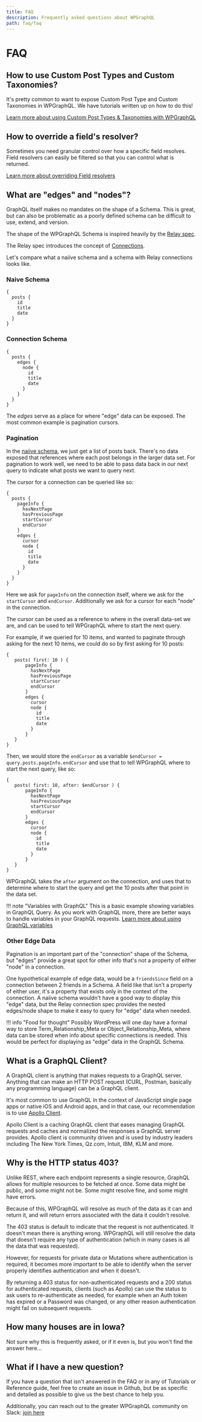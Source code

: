 ```yaml
---
title: FAQ
description: Frequently asked questions about WPGraphQL
path: faq/faq
---
```


# FAQ

## How to use Custom Post Types and Custom Taxonomies?

It's pretty common to want to expose Custom Post Type and Custom Taxonomies in WPGraphQL. We have tutorials written up on how to do this!

[Learn more about using Custom Post Types & Taxonomies with WPGraphQL](tutorials/custom-post-types-and-taxonomies.md)

## How to override a field's resolver?

Sometimes you need granular control over how a specific field resolves. Field resolvers can easily be filtered so that you can control what is returned.

[Learn more about overriding Field resolvers](tutorials/override-field-resolvers.md)

## What are "edges" and "nodes"?

GraphQL itself makes no mandates on the shape of a Schema. This is great, but can also be problematic as a poorly defined schema can be difficult to use, extend, and version.

The shape of the WPGraphQL Schema is inspired heavily by the [Relay spec](https://facebook.github.io/relay/docs/graphql-relay-specification.html).

The Relay spec introduces the concept of [Connections](https://facebook.github.io/relay/docs/graphql-connections.html). 

Let's compare what a naiive schema and a schema with Relay connections looks like.

### Naive Schema


```
{
  posts {
    id
    title
    date
  }
}
```

### Connection Schema

```
{
  posts {
    edges {
      node {
        id
        title
        date
      }
    }
  }
}
```

The _edges_ serve as a place for where "edge" data can be exposed. The most common example is pagination cursors. 

### Pagination

In the [naiive schema](#naive-schema), we just get a list of posts back. There's no data exposed that references where each
post belongs in the larger data set. For pagination to work well, we need to be able to pass data back in our next query
to indicate what posts we want to query next. 

The cursor for a connection can be queried like so:

```
{
  posts {
    pageInfo {
      hasNextPage
      hasPreviousPage
      startCursor
      endCursor
    }
    edges {
      cursor
      node {
        id
        title
        date
      }
    }
  }
}
```

Here we ask for `pageInfo` on the connection itself, where we ask for the `startCursor` and `endCursor`. Additionally we ask for a cursor
for each "node" in the connection. 

The cursor can be used as a reference to where in the overall data-set we are, and can be used to tell WPGraphQL where to start
the next query.

For example, if we queried for 10 items, and wanted to paginate through asking for the next 10 items, we could do so by first asking for 10 posts:

```
{
   posts( first: 10 ) {
       pageInfo {
         hasNextPage
         hasPreviousPage
         startCursor
         endCursor
       }
       edges {
         cursor
         node {
           id
           title
           date
         }
       }
   }
}
```

Then, we would store the `endCursor` as a variable `$endCursor = query.posts.pageInfo.endCursor` and use that to tell WPGraphQL where to start the next query, like so:

```
{
   posts( first: 10, after: $endCursor ) {
       pageInfo {
         hasNextPage
         hasPreviousPage
         startCursor
         endCursor
       }
       edges {
         cursor
         node {
           id
           title
           date
         }
       }
   }
}
```

WPGraphQL takes the `after` argument on the connection, and uses that to determine where to start the query and get the 10 posts after that point in the data set.

!!! note "Variables with GraphQL"
    This is a basic example showing variables in GraphQL Query. As you work with GraphQL more, there are better ways to handle variables in your GraphQL requests. [Learn more about using GraphQL variables](http://graphql.org/learn/queries/#variables)

### Other Edge Data
Pagination is an important part of the "connection" shape of the Schema, but "edges" provide a great spot for other info
that's not a property of either "node" in a connection. 

One hypothetical example of edge data, would be a `friendsSince` field on a connection between 2 friends in a Schema. A field like that isn't
a property of either user, it's a property that exists only in the context of the connection. A naiive schema wouldn't have a good way
to display this "edge" data, but the Relay connection spec provides the nested edges/node shape to make it easy to query for "edge" data when needed.

!!! info "Food for thought"
    Possibly WordPress will one day have a formal way to store Term_Relationship_Meta or Object_Relationship_Meta, where data can be stored when info about specific connections is needed. This would be perfect for displaying as "edge" data in the GraphQL Schema.

## What is a GraphQL Client?

A GraphQL client is anything that makes requests to a GraphQL server. Anything that can make an HTTP POST request (CURL, Postman, basically any programming language) can be a GraphQL client.

It's most common to use GraphQL in the context of JavaScript single page apps or native iOS and Android apps, and in that case, our recommendation is to use [Apollo Client](https://www.apollographql.com/client/). 

Apollo Client is a caching GraphQL client that eases managing GraphQL requests and caches and normalized the responses a GraphQL server provides. Apollo client is community driven and is used by industry leaders including The New York Times, Qz.com, Intuit, IBM, KLM and more.

## Why is the HTTP status 403?

Unlike REST, where each endpoint represents a single resource, GraphQL allows for multiple resources to be fetched at once. Some data might be public, and some might not be. Some might resolve fine, and some might have errors.

Because of this, WPGraphQL will resolve as much of the data as it can and return it, and will return errors associated with the data it couldn't resolve.

The 403 status is default to indicate that the request is not authenticated. It doesn't mean there is anything wrong. WPGraphQL will still resolve the data that
doesn't require any type of authentication (which in many cases is all the data that was requested). 

However, for requests for private data or Mutations where authentication is required, it becomes more important to be able to identify when the server properly identifies authentication and when it doesn't.

By returning a 403 status for non-authenticated requests and a 200 status for authenticated requests, clients (such as Apollo) can use the status to ask users to re-authenticate as needed, for example when an Auth token has expired or a Password was changed, or any other reason authentication might fail on subsequent requests.

## How many houses are in Iowa?
Not sure why this is frequently asked, or if it even is, but you won't find the answer here...

## What if I have a new question?
If you have a question that isn't answered in the FAQ or in any of Tutorials or Reference guide, feel free to create an issue in Github, but be as specific and detailed as possible to give us the best chance to help you. 

Additionally, you can reach out to the greater WPGraphQL community on Slack: [join here](https://wpgraphql.com/community)